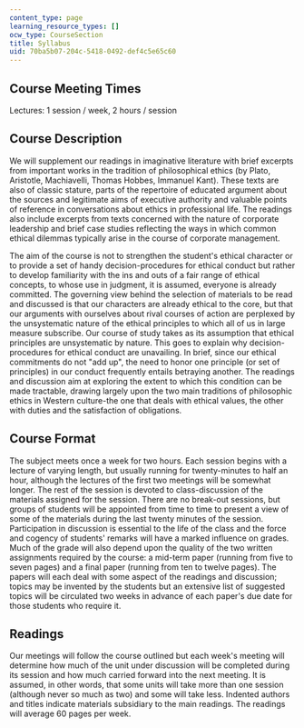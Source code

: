 ```yaml
---
content_type: page
learning_resource_types: []
ocw_type: CourseSection
title: Syllabus
uid: 70ba5b07-204c-5418-0492-def4c5e65c60
---
```


Course Meeting Times
--------------------

Lectures: 1 session / week, 2 hours / session

Course Description
------------------

We will supplement our readings in imaginative literature with brief excerpts from important works in the tradition of philosophical ethics (by Plato, Aristotle, Machiavelli, Thomas Hobbes, Immanuel Kant). These texts are also of classic stature, parts of the repertoire of educated argument about the sources and legitimate aims of executive authority and valuable points of reference in conversations about ethics in professional life. The readings also include excerpts from texts concerned with the nature of corporate leadership and brief case studies reflecting the ways in which common ethical dilemmas typically arise in the course of corporate management.

The aim of the course is not to strengthen the student's ethical character or to provide a set of handy decision-procedures for ethical conduct but rather to develop familiarity with the ins and outs of a fair range of ethical concepts, to whose use in judgment, it is assumed, everyone is already committed. The governing view behind the selection of materials to be read and discussed is that our characters are already ethical to the core, but that our arguments with ourselves about rival courses of action are perplexed by the unsystematic nature of the ethical principles to which all of us in large measure subscribe. Our course of study takes as its assumption that ethical principles are unsystematic by nature. This goes to explain why decision-procedures for ethical conduct are unavailing. In brief, since our ethical commitments do not "add up", the need to honor one principle (or set of principles) in our conduct frequently entails betraying another. The readings and discussion aim at exploring the extent to which this condition can be made tractable, drawing largely upon the two main traditions of philosophic ethics in Western culture-the one that deals with ethical values, the other with duties and the satisfaction of obligations.

Course Format
-------------

The subject meets once a week for two hours. Each session begins with a lecture of varying length, but usually running for twenty-minutes to half an hour, although the lectures of the first two meetings will be somewhat longer. The rest of the session is devoted to class-discussion of the materials assigned for the session. There are no break-out sessions, but groups of students will be appointed from time to time to present a view of some of the materials during the last twenty minutes of the session. Participation in discussion is essential to the life of the class and the force and cogency of students' remarks will have a marked influence on grades. Much of the grade will also depend upon the quality of the two written assignments required by the course: a mid-term paper (running from five to seven pages) and a final paper (running from ten to twelve pages). The papers will each deal with some aspect of the readings and discussion; topics may be invented by the students but an extensive list of suggested topics will be circulated two weeks in advance of each paper's due date for those students who require it.

Readings
--------

Our meetings will follow the course outlined but each week's meeting will determine how much of the unit under discussion will be completed during its session and how much carried forward into the next meeting. It is assumed, in other words, that some units will take more than one session (although never so much as two) and some will take less. Indented authors and titles indicate materials subsidiary to the main readings. The readings will average 60 pages per week.
